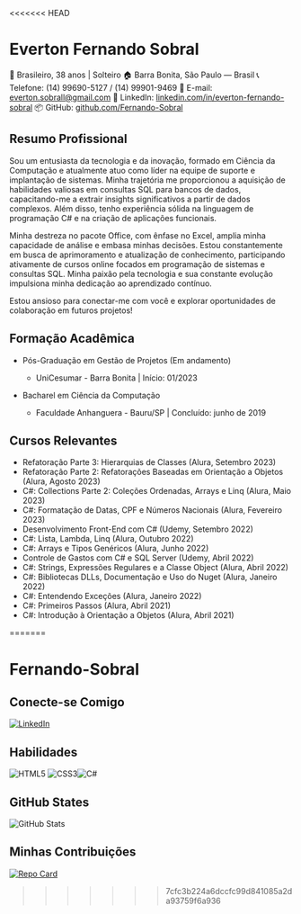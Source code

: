 <<<<<<< HEAD
# Everton Fernando Sobral

👤 Brasileiro, 38 anos | Solteiro
🏠 Barra Bonita, São Paulo — Brasil
📞 Telefone: (14) 99690-5127 / (14) 99901-9469
📧 E-mail: everton.sobrall@gmail.com
🔗 LinkedIn: [linkedin.com/in/everton-fernando-sobral](https://www.linkedin.com/in/everton-fernando-sobral)
📦 GitHub: [github.com/Fernando-Sobral](https://github.com/Fernando-Sobral)

## Resumo Profissional
Sou um entusiasta da tecnologia e da inovação, formado em Ciência da Computação e atualmente atuo como líder na equipe de suporte e implantação de sistemas. Minha trajetória me proporcionou a aquisição de habilidades valiosas em consultas SQL para bancos de dados, capacitando-me a extrair insights significativos a partir de dados complexos. Além disso, tenho experiência sólida na linguagem de programação C# e na criação de aplicações funcionais.

Minha destreza no pacote Office, com ênfase no Excel, amplia minha capacidade de análise e embasa minhas decisões. Estou constantemente em busca de aprimoramento e atualização de conhecimento, participando ativamente de cursos online focados em programação de sistemas e consultas SQL. Minha paixão pela tecnologia e sua constante evolução impulsiona minha dedicação ao aprendizado contínuo.

Estou ansioso para conectar-me com você e explorar oportunidades de colaboração em futuros projetos!


## Formação Acadêmica
- Pós-Graduação em Gestão de Projetos (Em andamento)
  - UniCesumar - Barra Bonita | Início: 01/2023

- Bacharel em Ciência da Computação
  - Faculdade Anhanguera - Bauru/SP | Concluído: junho de 2019

## Cursos Relevantes
- Refatoração Parte 3: Hierarquias de Classes (Alura, Setembro 2023)
- Refatoração Parte 2: Refatorações Baseadas em Orientação a Objetos (Alura, Agosto 2023)
- C#: Collections Parte 2: Coleções Ordenadas, Arrays e Linq (Alura, Maio 2023)
- C#: Formatação de Datas, CPF e Números Nacionais (Alura, Fevereiro 2023)
- Desenvolvimento Front-End com C# (Udemy, Setembro 2022)
- C#: Lista, Lambda, Linq (Alura, Outubro 2022)
- C#: Arrays e Tipos Genéricos (Alura, Junho 2022)
- Controle de Gastos com C# e SQL Server (Udemy, Abril 2022)
- C#: Strings, Expressões Regulares e a Classe Object (Alura, Abril 2022)
- C#: Bibliotecas DLLs, Documentação e Uso do Nuget (Alura, Janeiro 2022)
- C#: Entendendo Exceções (Alura, Janeiro 2022)
- C#: Primeiros Passos (Alura, Abril 2021)
- C#: Introdução à Orientação a Objetos (Alura, Abril 2021)

=======
# Fernando-Sobral 

## Conecte-se Comigo 
[![LinkedIn](https://img.shields.io/badge/LinkedIn-000?style=for-the-badge&logo=linkedin&logoColor=0E76A8)](https://www.linkedin.com/in/everton-fernando-sobral/)

## Habilidades 
![HTML5](https://img.shields.io/badge/HTML5-000?style=for-the-badge&logo=html5)
	![CSS3](https://img.shields.io/badge/CSS3-000?style=for-the-badge&logo=css3&logoColor=264CE4)![C#](https://img.shields.io/badge/C%23-000?style=for-the-badge&logo=c-sharp&logoColor=823085)



## GitHub States
![GitHub Stats](https://github-readme-stats.vercel.app/api?username=Fernando-Sobral&theme=transparent&bg_color=000&border_color=30A3DC&show_icons=true&icon_color=30A3DC&title_color=E94D5F&text_color=FFF)

## Minhas Contribuições
[![Repo Card](https://github-readme-stats.vercel.app/api/pin/?username=Fernando-Sobral&repo=dio-lab-open-source&bg_color=000&border_color=30A3DC&show_icons=true&icon_color=30A3DC&title_color=E94D5F&text_color=FFF)](https://github.com/Fernando-Sobral/dio-lab-open-source)
>>>>>>> 7cfc3b224a6dccfc99d841085a2da93759f6a936
